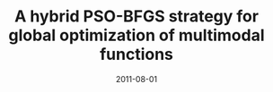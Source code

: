 ---
title: "A hybrid PSO-BFGS strategy for global optimization of multimodal functions"
collection: conferences
permalink: /publication/A_hybrid
date: 2011-08-01
venue: "IEEE Transactions on Systems, Man, and Cybernetics, Part B (Cybernetics)"
city: 
state: ""
thumbnail: "masktrack.png"
teaser : 
authors: "Shutao Li, Mingkui Tan, Ivor W Tsang, James Tin-Yau Kwok"
bibtex: A_hybrid.txt
uri: http://citeseerx.ist.psu.edu/viewdoc/download?doi=10.1.1.443.2817&rep=rep1&type=pdf
arxiv: 
project: 
source:
poster:
data:
---